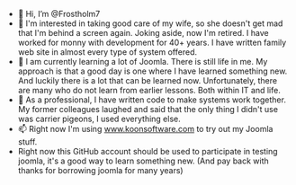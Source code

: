 - 👋 Hi, I’m @Frostholm7
- 👀 I'm interested in taking good care of my wife, so she doesn't get mad that I'm behind a screen again.
Joking aside, now I'm retired. I have worked for monny with development for 40+ years.
I have written family web site in almost every type of system offered.
- 🌱 I am currently learning a lot of Joomla. There is still life in me. My approach is that a good day is one where I have learned something new. And luckily there is a lot that can be learned now. Unfortunately, there are many who do not learn from earlier lessons. Both within IT and life.
- 💞️ As a professional, I have written code to make systems work together. My former colleagues laughed and said that the only thing I didn't use was carrier pigeons, I used everything else.
- 📫 Right now I'm using www.koonsoftware.com to try out my Joomla stuff.
- Right now this GitHub account should be used to participate in testing joomla, it's a good way to learn something new. (And pay back with thanks for borrowing joomla for many years)
<!---
Frostholm7/Frostholm7 is a ✨ special ✨ repository because its `README.md` (this file) appears on your GitHub profile.
You can click the Preview link to take a look at your changes.
--->
